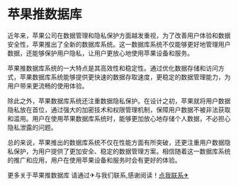 # 苹果推数据库

近年来，苹果公司在数据管理和隐私保护方面越发重视，为了改善用户体验和数据安全性，苹果推出了全新的数据库系统。这一数据库系统不仅能够更好地管理用户数据，还能够保护用户隐私，让用户更放心地使用苹果设备和服务。

苹果推数据库系统的一大特点是其高效性和稳定性。通过优化数据存储和访问方式，苹果数据库系统能够提供更快速的数据存取速度，更稳定的数据管理能力，为用户带来更流畅的使用体验。

除此之外，苹果数据库系统还注重数据隐私保护。在设计之初，苹果就将用户数据隐私放在首位，通过强大的加密技术和权限管理机制，保障用户数据不被非法获取和滥用。用户在使用苹果数据库系统时，能够更加放心地存储个人数据，不必担心隐私泄露的问题。

总的来说，苹果推出的数据库系统不仅在性能方面有所突破，还更注重用户数据隐私保护，为用户提供了更加安全、稳定的数据管理方案。相信随着这一数据库系统的推广和应用，用户在使用苹果设备和服务时会有更好的体验。

更多关于苹果推数据库 请通过✈与我们联系,感谢阅读！[点我联系✈](https://ac.G208.com)
